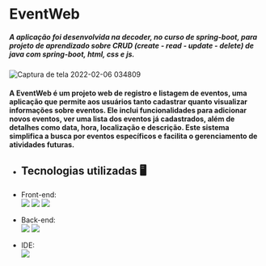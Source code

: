 # EventWeb

##### A aplicação foi desenvolvida na decoder, no curso de spring-boot, para projeto de aprendizado sobre CRUD (create - read - update - delete) de java com spring-boot, html, css e js.

![Captura de tela 2022-02-06 034809](https://user-images.githubusercontent.com/91083215/152670584-3a166d1a-a68a-444f-a9f0-af96c5e9ccd2.png)
 
 #### A EventWeb é um projeto web de registro e listagem de eventos, uma aplicação que permite aos usuários tanto cadastrar quanto visualizar informações sobre eventos. Ele inclui funcionalidades para adicionar novos eventos, ver uma lista dos eventos já cadastrados, além de detalhes como data, hora, localização e descrição. Este sistema simplifica a busca por eventos específicos e facilita o gerenciamento de atividades futuras. 
 
</div>

##

- ## Tecnologias utilizadas 🖥️

- Front-end: <br>
<a href="https://github.com/felipecarvalhobarr/localizaDescarte" target=_blank><img src="https://img.shields.io/badge/HTML5-E34F26?style=for-the-badge&logo=html5&logoColor=white" target=_blank></a>
<a href="https://github.com/felipecarvalhobarr/localizaDescarte" target=_blank><img src="https://img.shields.io/badge/CSS3-1572B6?style=for-the-badge&logo=css3&logoColor=white" target=_blank></a>
<a href="https://github.com/felipecarvalhobarr/localizaDescarte" target=_blank><img src="https://img.shields.io/badge/JavaScript-323330?style=for-the-badge&logo=javascript&logoColor=F7DF1E" target=_blank></a>

- Back-end: <br>
<a href="https://github.com/felipecarvalhobarr/localizaDescarte" target=_blank><img src="https://img.shields.io/badge/Java-ED8B00?style=for-the-badge&logo=java&logoColor=white" target=_blank></a>
<a href="https://github.com/felipecarvalhobarr/localizaDescarte" target=_blank><img src="https://img.shields.io/badge/Spring-6DB33F?style=for-the-badge&logo=spring&logoColor=white" target=_blank></a>
 
 - IDE: <br>
<a href="https://github.com/felipecarvalhobarr/localizaDescarte" target=_blank><img src="https://img.shields.io/badge/Visual_Studio_Code-007ACC?style=for-the-badge&logo=visual-studio-code&logoColor=white" target=_blank></a>



